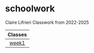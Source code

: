 # schoolwork
Claire Lifrieri
Classwork from 2022-2025

| Classes |
| :------: |
| [week1](homework/week1)|
